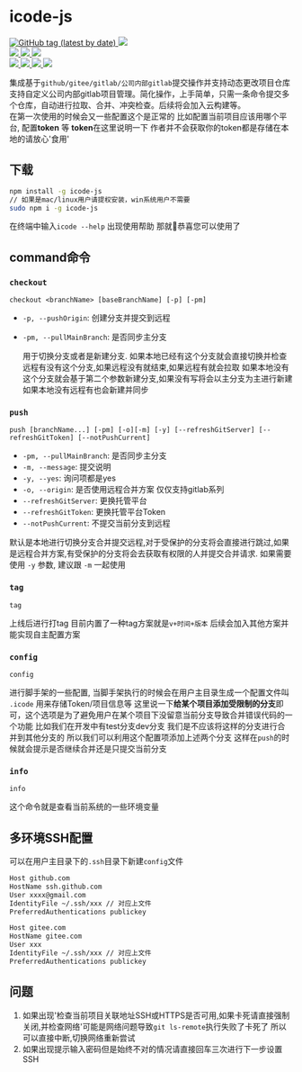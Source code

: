 # icode-js

<p>
  <a  target="_blank" href="https://github.com/wandou-cc/icode-js">
    <img alt="GitHub tag (latest by date)" src="https://img.shields.io/github/v/tag/wandou-cc/icode-js">
  </a>
  <a  target="_blank" href="https://github.com/wandou-cc/icode-js">
      <img src="https://img.shields.io/github/stars/wandou-cc/icode-js?style=flat-square"/>
  </a>
  <br >
  <a  target="_blank" href="https://github.com/wandou-cc/icode-js">
    <img src="https://hits.b3log.org/wandou-cc/icode-js.svg">
  </a>
  <a  target="_blank" href="https://github.com/wandou-cc/icode-js">
    <img src="https://img.shields.io/github/commit-activity/y/wandou-cc/icode-js?style=flat-square"/>
  </a>
  <a  target="_blank" href="https://github.com/wandou-cc/icode-js">
     <img src="https://img.shields.io/github/last-commit/wandou-cc/icode-js?style=flat-square"/>
  </a>
  <br>
  <a  target="_blank" href="https://github.com/wandou-cc/icode-js/issues">
    <img src="https://img.shields.io/github/issues/wandou-cc/icode-js?style=flat-square"/>
  </a>
  <a  target="_blank" href="https://github.com/wandou-cc/icode-js/issues?q=is%3Aissue+is%3Aclosed">
      <img src="https://img.shields.io/github/issues-closed/wandou-cc/icode-js?style=flat-square"/>
  </a>
  <a  target="_blank" href="https://github.com/wandou-cc/icode-js/pulls">
      <img src="https://img.shields.io/github/issues-pr/wandou-cc/icode-js?style=flat-square"/>
  </a>
  <a  target="_blank" href="https://github.com/wandou-cc/icode-js">
    <img src="https://img.shields.io/github/watchers/wandou-cc/icode-js?style=flat-square"/>
  </a>
</p>

集成基于`github/gitee/gitlab/公司内部gitlab`提交操作并支持动态更改项目仓库 支持自定义公司内部gitlab项目管理。简化操作，上手简单，只需一条命令提交多个仓库，自动进行拉取、合并、冲突检查。后续将会加入云构建等。  
在第一次使用的时候会又一些配置这个是正常的 比如配置当前项目应该用哪个平台, 配置**token** 等
**token**在这里说明一下 作者并不会获取你的token都是存储在本地的请放心'食用'

## 下载

```sh
npm install -g icode-js
// 如果是mac/linux用户请提权安装，win系统用户不需要
sudo npm i -g icode-js
```

在终端中输入`icode --help` 出现使用帮助 那就🎉恭喜您可以使用了

## command命令

### `checkout`

`checkout <branchName> [baseBranchName] [-p] [-pm]`

- `-p, --pushOrigin`: 创建分支并提交到远程
- `-pm, --pullMainBranch`: 是否同步主分支

   用于切换分支或者是新建分支.
   如果本地已经有这个分支就会直接切换并检查远程有没有这个分支,如果远程没有就结束,如果远程有就会拉取
   如果本地没有这个分支就会基于第二个参数新建分支,如果没有写将会以主分支为主进行新建
   如果本地没有远程有也会新建并同步

### `push`

`push [branchName...] [-pm] [-o][-m] [-y] [--refreshGitServer] [--refreshGitToken] [--notPushCurrent]`

- `-pm, --pullMainBranch`: 是否同步主分支
- `-m, --message`: 提交说明
- `-y, --yes`: 询问项都是yes
- `-o, --origin`: 是否使用远程合并方案 仅仅支持gitlab系列
- `--refreshGitServer`: 更换托管平台
- `--refreshGitToken`: 更换托管平台Token
- `--notPushCurrent`: 不提交当前分支到远程

默认是本地进行切换分支合并提交远程,对于受保护的分支将会直接进行跳过,如果是远程合并方案,有受保护的分支将会去获取有权限的人并提交合并请求.
如果需要使用 `-y` 参数, 建议跟 `-m` 一起使用

### `tag`

`tag`

上线后进行打tag 目前内置了一种tag方案就是`v+时间+版本` 后续会加入其他方案并能实现自主配置方案

### `config`

`config`

进行脚手架的一些配置, 当脚手架执行的时候会在用户主目录生成一个配置文件叫 `.icode` 用来存储Token/项目信息等
这里说一下**给某个项目添加受限制的分支**即可，这个选项是为了避免用户在某个项目下没留意当前分支导致合并错误代码的一个功能
比如我们在开发中有test分支dev分支 我们是不应该将这样的分支进行合并到其他分支的 所以我们可以利用这个配置项添加上述两个分支
这样在`push`的时候就会提示是否继续合并还是只提交当前分支

### `info`

`info`

这个命令就是查看当前系统的一些环境变量

## 多环境SSH配置

可以在用户主目录下的`.ssh`目录下新建`config`文件

```sh
Host github.com
HostName ssh.github.com
User xxxx@gmail.com
IdentityFile ~/.ssh/xxx // 对应上文件
PreferredAuthentications publickey

Host gitee.com
HostName gitee.com
User xxx
IdentityFile ~/.ssh/xxx // 对应上文件
PreferredAuthentications publickey
```

## 问题

1. 如果出现'检查当前项目关联地址SSH或HTTPS是否可用,如果卡死请直接强制关闭,并检查网络'可能是网络问题导致`git ls-remote`执行失败了卡死了 所以可以直接中断,切换网络重新尝试
2. 如果出现提示输入密码但是始终不对的情况请直接回车三次进行下一步设置SSH